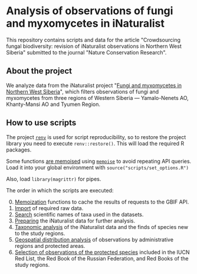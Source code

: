 # Analysis of observations of fungi and myxomycetes in iNaturalist

This repository contains scripts and data for the article "Crowdsourcing fungal biodiversity: revision of iNaturalist observations in Northern West Siberia" submitted to the journal "Nature Conservation Research".

## About the project

We analyze data from the iNaturalist project "[Fungi and myxomycetes in Northern West Siberia](https://www.inaturalist.org/projects/fungi-and-myxomycetes-in-northern-west-siberia)", which filters observations of fungi and myxomycetes from three regions of Western Siberia — Yamalo-Nenets AO, Khanty-Mansi AO and Tyumen Region.

## How to use scripts

The project [`renv`](https://rstudio.github.io/renv/index.html) is used for script reproducibility, so to restore the project library you need to execute `renv::restore()`. This will load the required R packages.

Some functions [are memoised](cashe/) using [`memoise`](https://memoise.r-lib.org/) to avoid repeating API queries. Load it into your global environment with `source("scripts/set_options.R")`

Also, load `library(magrittr)` for pipes.

The order in which the scripts are executed:

0. [Memoization](scripts/0_set_options.R) functions to cache the results of requests to the GBIF API.
1. [Import](scripts/1_import.R) of required raw data.
2. [Search](scripts/2_sci_names_lookup.R) scientific names of taxa used in the datasets.
3. [Preparing](scripts/3_data_preparation.R) the iNaturalist data for further analysis.
4. [Taxonomic analysis](scripts/4_taxonomy_analysis.R) of the iNaturalist data and the finds of species new to the study regions.
5. [Geospatial distribution analysis](scripts/5_geographic_coverage.R) of observations by administrative regions and protected areas.
6. [Selection of observations of the protected species](scripts/6_protected_species.R) included in the IUCN Red List, the Red Book of the Russian Federation, and Red Books of the study regions.
